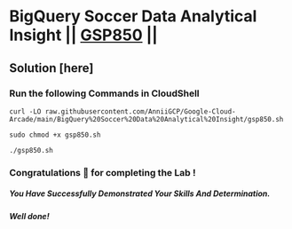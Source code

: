 # BigQuery Soccer Data Analytical Insight || [GSP850](https://www.cloudskillsboost.google/focuses/58632?parent=catalog) ||

## Solution [here] 

### Run the following Commands in CloudShell

```
curl -LO raw.githubusercontent.com/AnniiGCP/Google-Cloud-Arcade/main/BigQuery%20Soccer%20Data%20Analytical%20Insight/gsp850.sh

sudo chmod +x gsp850.sh

./gsp850.sh
```

### Congratulations 🎉 for completing the Lab !

##### *You Have Successfully Demonstrated Your Skills And Determination.*

#### *Well done!*

 

 
